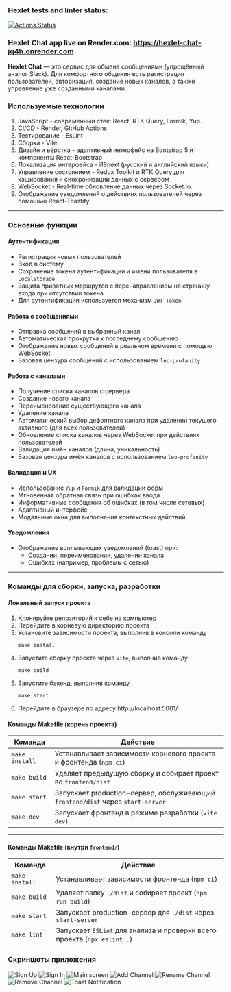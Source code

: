 ### Hexlet tests and linter status:
[![Actions Status](https://github.com/ShePlayedYou/frontend-project-12/actions/workflows/hexlet-check.yml/badge.svg)](https://github.com/ShePlayedYou/frontend-project-12/actions)

### Hexlet Chat app live on Render.com: <https://hexlet-chat-jq4h.onrender.com>

**Hexlet Chat** — это сервис для обмена сообщениями (упрощённый аналог Slack). Для комфортного общения есть регистрация пользователей, авторизация, создание новых каналов, а также управление уже созданными каналами.

### Используемые технологии
1. JavaScript - современный стек: React, RTK Query, Formik, Yup. 
2. CI/CD - Render, GitHub Actions
3. Тестирование - EsLint
4. Сборка - Vite
5. Дизайн и вёрстка - адаптивный интерфейс на Bootstrap 5 и компоненты React-Bootstrap
6. Локализация интерфейса - i18next (русский и английский языки)
7. Управление состоянием - Redux Toolkit и RTK Query для кэширования и синхронизации данных с сервером
8. WebSocket - Real-time обновление данных через Socket.io.
9. Отображение уведомлений о действиях пользователей через помощью React-Toastify.
---
### Основные функции

#### Аутентификация
- Регистрация новых пользователей
- Вход в систему
- Сохранение токена аутентификации и имени пользователя в `LocalStorage`
- Защита приватных маршрутов с перенаправлением на страницу входа при отсутствии токена
- Для аутентификации используется механизм `JWT Token`

#### Работа с сообщениями
- Отправка сообщений в выбранный канал
- Автоматическая прокрутка к последнему сообщению
- Отображение новых сообщений в реальном времени с помощью WebSocket
- Базовая цензура сообщений с использованием `leo-profanity`

#### Работа с каналами
- Получение списка каналов с сервера
- Создание нового канала
- Переименование существующего канала
- Удаление канала
- Автоматический выбор дефолтного канала при удалении текущего активного (для всех пользователей)
- Обновление списка каналов через WebSocket при действиях пользователей
- Валидация имён каналов (длина, уникальность)
- Базовая цензура имён каналов с использованием `leo-profanity`

#### Валидация и UX
- Использование `Yup` и `Formik` для валидации форм
- Мгновенная обратная связь при ошибках ввода
- Информативные сообщения об ошибках (в том числе сетевых)
- Адаптивный интерфейс
- Модальные окна для выполнения контекстных действий

#### Уведомления
- Отображение всплывающих уведомлений (toast) при:
  - Создании, переименовании, удалении канала
  - Ошибках (например, проблемы с сетью)
---

### Команды для сборки, запуска, разработки
#### Локальный запуск проекта
1. Клонируйте репозиторий к себе на компьютер
2. Перейдите в корневую директорию проекта
3. Установите зависимости проекта, выполнив в консоли команду 
    ```
    make install
    ```
4. Запустите сборку проекта через `Vite`, выполнив команду 
    ```
    make build
    ```
4. Запустите бэкенд, выполнив команду
    ```
    make start
    ```
5. Перейдите в браузере по адресу http://localhost:5001/

#### Команды Makefile (корень проекта)

| Команда     | Действие                                                                 |
|-------------|--------------------------------------------------------------------------|
| `make install` | Устанавливает зависимости корневого проекта и фронтенда (`npm ci`)       |
| `make build`   | Удаляет предыдущую сборку и собирает проект во `frontend/dist`           |
| `make start`   | Запускает production-сервер, обслуживающий `frontend/dist` через `start-server` |
| `make dev`     | Запускает фронтенд в режиме разработки (`vite dev`)                      |

---

#### Команды Makefile (внутри `frontend/`)
| Команда       | Действие                                                                 |
|---------------|--------------------------------------------------------------------------|
| `make install` | Устанавливает зависимости фронтенда (`npm ci`)                           |
| `make build`   | Удаляет папку `./dist` и собирает проект (`npm run build`)               |
| `make start`   | Запускает production-сервер для `./dist` через `start-server`            |
| `make lint`    | Запускает `ESLint` для анализа и проверки всего проекта (`npx eslint .`) |


### Скриншоты приложения
![Sign Up](images/register.png)
![Sign In](images/login.png)
![Main screen](images/main_screen.png)
![Add Channel](images/add_channel.png)
![Rename Channel](images/rename_channel.png)
![Remove Channel](images/remove_channel.png)
![Toast Notification](images/notification.png)
